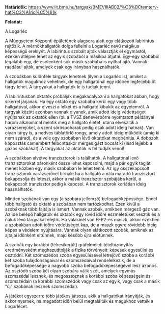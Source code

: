 
**Határidők:** https://www.iit.bme.hu/targyak/BMEVIIIAB02/%C3%BCtemterv-hat%C3%A1rid%C5%91k

**Feladat:**

A Logarléc

A Műegyetem Központi épületének alagsora alatt egy elátkozott labirintus rejtőzik. A mérnökhallgatók dolga fellelni a Logarléc nevű mágikus képességű ereklyét. A labirintus szobáit ajtók választják el egymástól, ezeken átlépve lehet az egyik szobából a másikba átjutni. Egy-egy szobából legalább egy, de esetenként sok másik szobába is nyílhat ajtó. Vannak ráadásul ajtók, amelyek csak egy irányban használhatók.

A szobákban különféle tárgyak lehetnek (ilyen a Logarléc is), amiket a hallgatók magukhoz vehetnek, de egy hallgatónál egy időben legfeljebb öt tárgy lehet. A tárgyakat a hallgatók le is tudják tenni.

A labirintusban oktatók próbálják megakadályozni a hallgatókat abban, hogy sikerrel járjanak. Ha egy oktató egy szobába kerül egy vagy több hallgatóval, akkor elveszi a lelkét és a hallgató kibukik az egyetemről. A tárgyak között azonban vannak olyanok, amik adott ideig védettséget nyújtanak az oktatók ellen (pl. a TVSZ denevérbőrre nyomtatott példányai három alkalommal mentik meg a hallgató életét, utána elveszítik a varázserejüket, a szent söröspoharak pedig csak adott ideig hatnak). Van olyan tárgy is, a nedves táblatörlő rongy, amely adott ideig működik (amíg ki nem szárad), és a vele egy szobában lévő oktatókat megbénítja. A dobozolt káposztás camembert felbontáskor mérges gázt bocsát ki (lásd lejjebb a gázos szobákat). A tárgyakat az oktatók is fel tudják venni!

A szobákban elvétve tranzisztorok is találhatók. A hallgatónál levő tranzisztorokat páronként össze lehet kapcsolni, majd a pár egyik tagját menet közben egy másik szobában le lehet tenni. Az így összekapcsolt tranzisztorok varázserővel bírnak: ha a hallgató a nála maradó tranzisztort bekapcsolja és leteszi, akkor a másik tranzisztor szobájába kerül, a bekapcsolt tranzisztor pedig kikapcsol. A tranzisztorok korlátlan ideig használhatók.

Minden szobának van egy (a szobára jellemző) befogadóképessége. Ennél több hallgató és oktató a szobában nem tartózkodhat. Ezen kívül a szobáknak több fajtája is ismert. Vannak szobák, amikben mérgező gáz van. Az ide belépő hallgatók és oktatók egy rövid időre eszméletüket vesztik és a náluk lévő tárgyakat elejtik. Ha valakinél van FFP2-es maszk, akkor ezekben a szobákban adott időre védettséget kap, de a maszk egyre rövidebb ideig képes a védelem nyújtására. Vannak olyan elátkozott szobák, amiknek az ajtajai időnként eltűnnek, majd később újra előtűnnek.

A szobák egy korábbi (félresikerült) gráfelméleti tételbizonyítás eredményeként meghazudtolják a fizika törvényeit: képesek egyesülni és osztódni. Két szomszédos szoba egyesülésével létrejövő szoba a korábbi két szoba tulajdonságaival és szomszédaival rendelelkezik, de a befogadóképessége a nagyobb szoba befogadóképességével lesz azonos. Az osztódó szoba két olyan szobára válik szét, amelyek egymás szomszédai lesznek, és megosztoznak a korábbi szoba képességein és szomszédain (a korábbi szomszédok vagy csak az egyik, vagy csak a másik “új” szobának lesznek szomszédai).

A játékot egyszerre több játékos játssza, akik a hallgatókat irányítják, és akkor nyernek, ha megadott időn belül megtalálták és magukhoz vették a Logarlécet.
